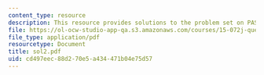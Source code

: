 ```yaml
---
content_type: resource
description: This resource provides solutions to the problem set on PASTA, and FIFO.
file: https://ol-ocw-studio-app-qa.s3.amazonaws.com/courses/15-072j-queues-theory-and-applications-spring-2006/cd497eec88d270e5a434471b04e75d57_sol2.pdf
file_type: application/pdf
resourcetype: Document
title: sol2.pdf
uid: cd497eec-88d2-70e5-a434-471b04e75d57
---
```

